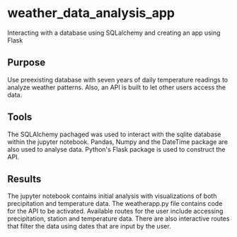 # weather_data_analysis_app
Interacting with a database using SQLalchemy and creating an app using Flask

## Purpose
Use preexisting database with seven years of daily temperature readings to analyze weather patterns. Also, an API is built to let other users access the data.

## Tools
The SQLAlchemy pachaged was used to interact with the sqlite database within the jupyter notebook. Pandas, Numpy and the DateTime package are also used to analyse data. Python's Flask package is used to construct the API.

## Results
The jupyter notebook contains initial analysis with visualizations of both precipitation and temperature data. The weatherapp.py file contains code for the API to be activated. Available routes for the user include accessing precipitation, station and temperature data. There are also interactive routes that filter the data using dates that are input by the user.
